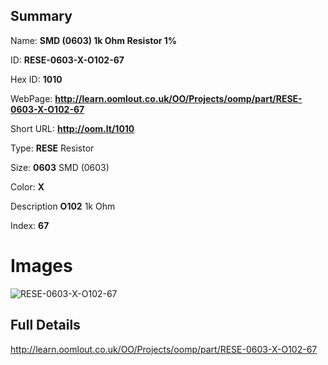 

## Summary
 
Name: __SMD (0603) 1k Ohm Resistor 1%__

ID: __RESE-0603-X-O102-67__

Hex ID: __1010__

WebPage: __http://learn.oomlout.co.uk/OO/Projects/oomp/part/RESE-0603-X-O102-67__

Short URL: __http://oom.lt/1010__


Type: __RESE__ Resistor 

Size: __0603__ SMD (0603) 

Color: __X__  

Description __O102__ 1k Ohm 

Index: __67__


 # Images
![RESE-0603-X-O102-67](http://oomlout.com/oomp-gen/parts/RESE-0603-X-O102-67/RESE-0603-X-O102-67_420.jpg)



 ## Full Details

 http://learn.oomlout.co.uk/OO/Projects/oomp/part/RESE-0603-X-O102-67














